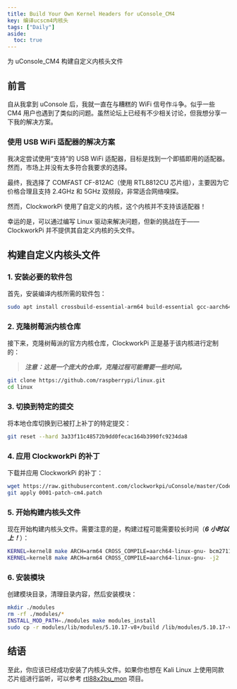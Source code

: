 ```yaml
---
title: Build Your Own Kernel Headers for uConsole_CM4
key: 编译ucscm4内核头
tags: ["Daily"]
aside:
  toc: true
---
```


为 uConsole_CM4 构建自定义内核头文件 <!--more-->

## 前言

自从我拿到 uConsole 后，我就一直在与糟糕的 WiFi 信号作斗争。似乎一些 CM4 用户也遇到了类似的问题。虽然论坛上已经有不少相关讨论，但我想分享一下我的解决方案。

### 使用 USB WiFi 适配器的解决方案

我决定尝试使用“支持”的 USB WiFi 适配器，目标是找到一个即插即用的适配器。然而，市场上并没有太多符合我要求的选择。

最终，我选择了 COMFAST CF-812AC（使用 RTL8812CU 芯片组），主要因为它价格合理且支持 2.4GHz 和 5GHz 双频段，非常适合网络嗅探。

然而，ClockworkPi 使用了自定义的内核，这个内核并不支持该适配器！

幸运的是，可以通过编写 Linux 驱动来解决问题，但新的挑战在于——ClockworkPi 并不提供其自定义内核的头文件。

## 构建自定义内核头文件

### 1. 安装必要的软件包

首先，安装编译内核所需的软件包：

```bash
sudo apt install crossbuild-essential-arm64 build-essential gcc-aarch64-linux-gnu flex bison libncurses-dev libssl-dev libelf-dev
```

### 2. 克隆树莓派内核仓库

接下来，克隆树莓派的官方内核仓库，ClockworkPi 正是基于该内核进行定制的：

> **_注意：这是一个庞大的仓库，克隆过程可能需要一些时间。_**

```bash
git clone https://github.com/raspberrypi/linux.git
cd linux
```

### 3. 切换到特定的提交

将本地仓库切换到已被打上补丁的特定提交：

```bash
git reset --hard 3a33f11c48572b9dd0fecac164b3990fc9234da8
```

### 4. 应用 ClockworkPi 的补丁

下载并应用 ClockworkPi 的补丁：

```bash
wget https://raw.githubusercontent.com/clockworkpi/uConsole/master/Code/patch/cm4/20230630/0001-patch-cm4.patch
git apply 0001-patch-cm4.patch
```

### 5. 开始构建内核头文件

现在开始构建内核头文件。需要注意的是，构建过程可能需要较长时间（**_6 小时以上！_**）：

```bash
KERNEL=kernel8 make ARCH=arm64 CROSS_COMPILE=aarch64-linux-gnu- bcm2711_defconfig
KERNEL=kernel8 make ARCH=arm64 CROSS_COMPILE=aarch64-linux-gnu- -j2
```

### 6. 安装模块

创建模块目录，清理目录内容，然后安装模块：

```bash
mkdir ./modules
rm -rf ./modules/*
INSTALL_MOD_PATH=./modules make modules_install
sudo cp -r modules/lib/modules/5.10.17-v8+/build /lib/modules/5.10.17-v8+/
```

## 结语

至此，你应该已经成功安装了内核头文件。如果你也想在 Kali Linux 上使用同款芯片组进行监听，可以参考 [rtl88x2bu_mon](https://github.com/Zucker-jex/rtl88x2bu_mon) 项目。
